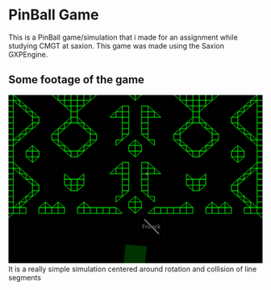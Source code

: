 # PinBall Game
This is a PinBall game/simulation that i made for an assignment while studying CMGT at saxion.
This game was made using the Saxion GXPEngine.


## Some footage of the game
![](GifOfGame.gif)
It is a really simple simulation centered around rotation and collision of line segments
